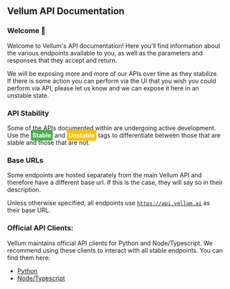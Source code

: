 ## Vellum API Documentation

### Welcome 👋

Welcome to Vellum's API documentation! Here you'll find information about the various endpoints available to you,
as well as the parameters and responses that they accept and return.

We will be exposing more and more of our APIs over time as they stabilize. If there is some action you can perform
via the UI that you wish you could perform via API, please let us know and we can expose it here in an unstable state.

### API Stability

Some of the APIs documented within are undergoing active development. Use the
<strong style="background-color:#4caf50; color:white; padding:4px; border-radius:4px">Stable</strong>
and
<strong style="background-color:#ffc107; color:white; padding:4px; border-radius:4px">Unstable</strong>
tags to differentiate between those that are stable and those that are not.

### Base URLs

Some endpoints are hosted separately from the main Vellum API and therefore have a different base url. If this is
the case, they will say so in their description.

Unless otherwise specified, all endpoints use <code>https://api.vellum.ai</code> as their base URL.

### Official API Clients:

Vellum maintains official API clients for Python and Node/Typescript. We recommend using these clients to interact
with all stable endpoints. You can find them here:

- [Python](https://github.com/vellum-ai/vellum-client-python)
- [Node/Typescript](https://github.com/vellum-ai/vellum-client-node)
